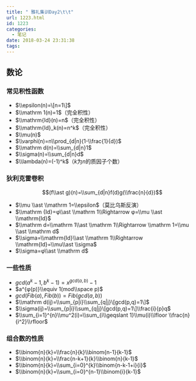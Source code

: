 ```yaml
---
title: " 雅礼集训Day2\t\t"
url: 1223.html
id: 1223
categories:
  - 笔记
date: 2018-03-24 23:31:38
tags:
---
```


数论
--

### 常见积性函数

*   $\\epsilon(n)=\[n=1\]$
*   $\\mathrm 1(n)=1$（完全积性）
*   $\\mathrm{Id}(n)=n$（完全积性）
*   $\\mathrm{Id}_k(n)=n^k$（完全积性）
*   $\\mu(n)$
*   $\\varphi(n)=n\\prod_{d|n}(1-\\frac{1}{d})$
*   $\\mathrm d(n)=\\sum_{d|n}1$
*   $\\sigma(n)=\\sum_{d|n}d$
*   $\\lambda(n)=(-1)^k$（$k$为$n$的质因子个数）

### 狄利克雷卷积

$$(f\\ast g)(n)=\\sum_{d|n}f(d)g(\\frac{n}{d})$$

*   $\\mu \\ast \\mathrm 1=\\epsilon$（莫比乌斯反演）
*   $\\mathrm {Id}=φ\\ast \\mathrm 1\\Rightarrow φ=\\mu \\ast \\mathrm{Id}$
*   $\\mathrm d=\\mathrm 1\\ast \\mathrm 1\\Rightarrow \\mathrm 1=\\mu \\ast \\mathrm d$
*   $\\sigma=\\mathrm{Id}\\ast \\mathrm 1\\Rightarrow \\mathrm{Id}=\\mu\\ast \\sigma$
*   $\\sigma=φ\\ast \\mathrm d$

### 一些性质

*   $gcd(a^k-1,b^k-1)=x^{gcd(a,b)}-1$
*   $a^{φ(p)}\\equiv 1(mod\\space p)$
*   $gcd(Fib(a),Fib(b))=Fib(gcd(a,b))$
*   $\\mathrm d(ij)=\\sum_{p|i}\\sum_{q|j}\[gcd(p,q)=1\]$
*   $\\sigma(ij)=\\sum_{p|i}\\sum_{q|j}\[gcd(p,q)=1\]\\frac{i}{p}q$
*   $\\sum_{i=1}^{n}\\mu^2(i)=\\sum_{i\\geqslant 1}\\mu(i)\\lfloor \\frac{n}{i^2}\\rfloor$

### 组合数的性质

*   $\\binom{n}{k}=\\frac{n}{k}\\binom{n-1}{k-1}$
*   $\\binom{n}{k}=\\frac{n-k+1}{k}\\binom{n}{k-1}$
*   $\\binom{n}{k}=\\sum_{i=0}^{k}\\binom{n-k-1+i}{i}$
*   $\\binom{n}{k}=\\sum_{i=0}^{n-1}\\binom{i}{k-1}$